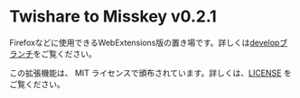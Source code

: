# Twishare to Misskey v0.2.1  

Firefoxなどに使用できるWebExtensions版の置き場です。詳しくは[developブランチ](https://github.com/alpaca-honke/twishare-to-misskey)をご覧ください。

この拡張機能は、 MIT ライセンスで頒布されています。詳しくは、[LICENSE](LICENSE) をご覧ください。  
